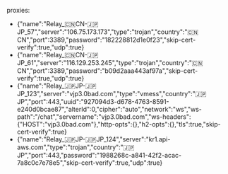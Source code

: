 proxies:
- {"name":"Relay_🇨🇳CN-🇯🇵JP_57","server":"106.75.173.173","type":"trojan","country":"🇨🇳CN","port":3389,"password":"182228812d1e0f23","skip-cert-verify":true,"udp":true}
- {"name":"Relay_🇨🇳CN-🇯🇵JP_61","server":"116.129.253.245","type":"trojan","country":"🇨🇳CN","port":3389,"password":"b09d2aaa443af97a","skip-cert-verify":true,"udp":true}
- {"name":"Relay_🇯🇵JP-🇯🇵JP_123","server":"vjp3.0bad.com","type":"vmess","country":"🇯🇵JP","port":443,"uuid":"927094d3-d678-4763-8591-e240d0bcae87","alterId":0,"cipher":"auto","network":"ws","ws-path":"/chat","servername":"vjp3.0bad.com","ws-headers":{"HOST":"vjp3.0bad.com"},"http-opts":{},"h2-opts":{},"tls":true,"skip-cert-verify":true}
- {"name":"Relay_🇯🇵JP-🇯🇵JP_124","server":"kr1.api-aws.com","type":"trojan","country":"🇯🇵JP","port":443,"password":"1988268c-a841-42f2-acac-7a8c0c7e78e5","skip-cert-verify":true,"udp":true}
